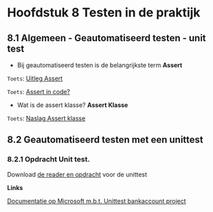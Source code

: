 # Hoofdstuk 8 Testen in de praktijk

## 8.1 Algemeen - Geautomatiseerd testen - unit test

- Bij geautomatiseerd testen is de belangrijkste term __Assert__

``Toets``: <a href="https://elo.kw1c.nl/CMS/Studie/811%20ICT-Academie/811%20VakkenInhoud/%5BB.06%20BEH%5D%20Onderhoud%20en%20beheer/Productie/04.%20Aanvullend/124398_02_02_BC30_Assertions.mp4" target="_new">Uitleg Assert</a>

``Toets``: <a href="https://elo.kw1c.nl/CMS/Studie/811%20ICT-Academie/811%20VakkenInhoud/%5BB.06%20BEH%5D%20Onderhoud%20en%20beheer/Productie/04.%20Aanvullend/124398_02_03_BC30_AssertCode.mp4" target="_new">Assert in code?</a>


- Wat is de assert klasse?
__Assert Klasse__

``Toets``: <a href="https://msdn.microsoft.com/en-us/library/microsoft.visualstudio.testtools.unittesting.assert.aspx" target="_blank">Naslag Assert klasse</a>


## 8.2 Geautomatiseerd testen met een unittest


### 8.2.1 Opdracht Unit test. 

Download <a href="https://elo.kw1c.nl/CMS/Studie/811%20ICT-Academie/811%20VakkenInhoud/%5BB.06%20BEH%5D%20Onderhoud%20en%20beheer/Productie/02.%20Opdrachten/Reader%20en%20Opdracht%20UnitTests.pdf" target="_new">de reader en opdracht</a> voor de unittest

__Links__


  <a href="https://docs.microsoft.com/nl-nl/visualstudio/test/sample-project-for-creating-unit-tests" target="_blank">Documentatie op Microsoft m.b.t. Unittest bankaccount project</a>


